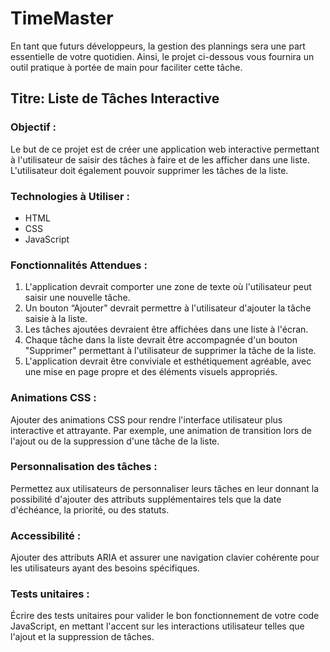 # TimeMaster

En tant que futurs développeurs, la gestion des plannings sera une part essentielle de votre quotidien. Ainsi, le projet ci-dessous vous fournira un outil pratique à portée de main pour faciliter cette tâche.

## Titre: Liste de Tâches Interactive

### Objectif :

Le but de ce projet est de créer une application web interactive permettant à l'utilisateur de saisir des tâches à faire et de les afficher dans une liste. L'utilisateur doit également pouvoir supprimer les tâches de la liste.

### Technologies à Utiliser :

- HTML
- CSS
- JavaScript

### Fonctionnalités Attendues :

1. L'application devrait comporter une zone de texte où l'utilisateur peut saisir une nouvelle tâche.
2. Un bouton “Ajouter" devrait permettre à l'utilisateur d'ajouter la tâche saisie à la liste.
3. Les tâches ajoutées devraient être affichées dans une liste à l'écran.
4. Chaque tâche dans la liste devrait être accompagnée d'un bouton "Supprimer" permettant à l'utilisateur de supprimer la tâche de la liste.
5. L'application devrait être conviviale et esthétiquement agréable, avec une mise en page propre et des éléments visuels appropriés.

### Animations CSS :

Ajouter des animations CSS pour rendre l'interface utilisateur plus interactive et attrayante. Par exemple, une animation de transition lors de l'ajout ou de la suppression d'une tâche de la liste.

### Personnalisation des tâches :

Permettez aux utilisateurs de personnaliser leurs tâches en leur donnant la possibilité d'ajouter des attributs supplémentaires tels que la date d'échéance, la priorité, ou des statuts.

### Accessibilité :

Ajouter des attributs ARIA et assurer une navigation clavier cohérente pour les utilisateurs ayant des besoins spécifiques.

### Tests unitaires :

Écrire des tests unitaires pour valider le bon fonctionnement de votre code JavaScript, en mettant l'accent sur les interactions utilisateur telles que l'ajout et la suppression de tâches.
